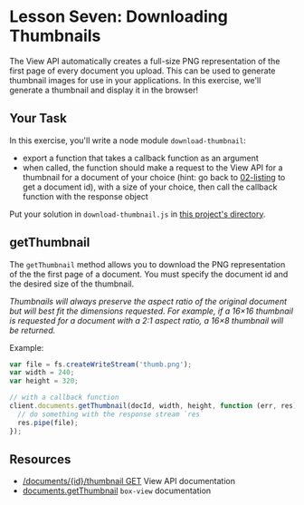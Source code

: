 # Lesson Seven: Downloading Thumbnails

The View API automatically creates a full-size PNG representation of the first page of every document you upload. This can be used to generate thumbnail images for use in your applications. In this exercise, we'll generate a thumbnail and display it in the browser!

## Your Task

In this exercise, you'll write a node module `download-thumbnail`:
- export a function that takes a callback function as an argument
- when called, the function should make a request to the View API for a thumbnail for a document of your choice (hint: go back to [02-listing](/02-listing) to get a document id), with a size of your choice, then call the callback function with the response object

Put your solution in `download-thumbnail.js` in [this project's directory](/open/06-thumbnails).

## getThumbnail

The `getThumbnail` method allows you to download the PNG representation of the the first page of a document. You must specify the document id and the desired size of the thumbnail.

*Thumbnails will always preserve the aspect ratio of the original document but will best fit the dimensions requested. For example, if a 16×16 thumbnail is requested for a document with a 2:1 aspect ratio, a 16×8 thumbnail will be returned.*

Example:
```js
var file = fs.createWriteStream('thumb.png');
var width = 240;
var height = 320;

// with a callback function
client.documents.getThumbnail(docId, width, height, function (err, res) {
  // do something with the response stream `res`
  res.pipe(file);
});
```

## Resources

* [/documents/{id}/thumbnail GET](https://developers.box.com/view/#get-documents-id-thumbnail) View API documentation
* [documents.getThumbnail](https://www.npmjs.org/package/box-view#getthumbnail) `box-view` documentation
